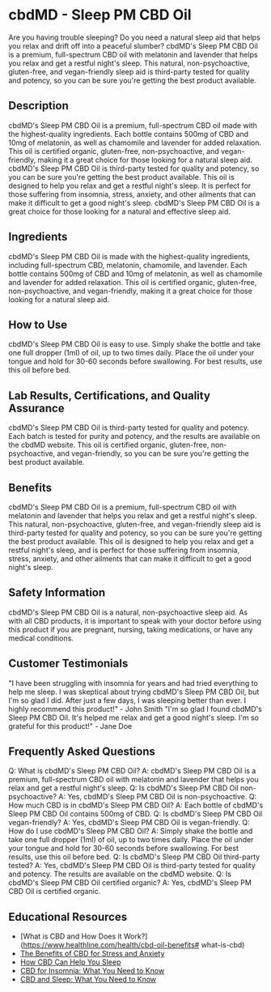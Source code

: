 # cbdMD - Sleep PM CBD Oil
Are you having trouble sleeping? Do you need a natural sleep aid that helps you relax and drift off into a peaceful slumber? cbdMD's Sleep PM CBD Oil is a premium, full-spectrum CBD oil with melatonin and lavender that helps you relax and get a restful night's sleep. This natural, non-psychoactive, gluten-free, and vegan-friendly sleep aid is third-party tested for quality and potency, so you can be sure you're getting the best product available.
## Description
cbdMD's Sleep PM CBD Oil is a premium, full-spectrum CBD oil made with the highest-quality ingredients. Each bottle contains 500mg of CBD and 10mg of melatonin, as well as chamomile and lavender for added relaxation. This oil is certified organic, gluten-free, non-psychoactive, and vegan-friendly, making it a great choice for those looking for a natural sleep aid. cbdMD's Sleep PM CBD Oil is third-party tested for quality and potency, so you can be sure you're getting the best product available.
This oil is designed to help you relax and get a restful night's sleep. It is perfect for those suffering from insomnia, stress, anxiety, and other ailments that can make it difficult to get a good night's sleep. cbdMD's Sleep PM CBD Oil is a great choice for those looking for a natural and effective sleep aid.
## Ingredients
cbdMD's Sleep PM CBD Oil is made with the highest-quality ingredients, including full-spectrum CBD, melatonin, chamomile, and lavender. Each bottle contains 500mg of CBD and 10mg of melatonin, as well as chamomile and lavender for added relaxation. This oil is certified organic, gluten-free, non-psychoactive, and vegan-friendly, making it a great choice for those looking for a natural sleep aid.
## How to Use
cbdMD's Sleep PM CBD Oil is easy to use. Simply shake the bottle and take one full dropper (1ml) of oil, up to two times daily. Place the oil under your tongue and hold for 30-60 seconds before swallowing. For best results, use this oil before bed.
## Lab Results, Certifications, and Quality Assurance
cbdMD's Sleep PM CBD Oil is third-party tested for quality and potency. Each batch is tested for purity and potency, and the results are available on the cbdMD website. This oil is certified organic, gluten-free, non-psychoactive, and vegan-friendly, so you can be sure you're getting the best product available.
## Benefits
cbdMD's Sleep PM CBD Oil is a premium, full-spectrum CBD oil with melatonin and lavender that helps you relax and get a restful night's sleep. This natural, non-psychoactive, gluten-free, and vegan-friendly sleep aid is third-party tested for quality and potency, so you can be sure you're getting the best product available. This oil is designed to help you relax and get a restful night's sleep, and is perfect for those suffering from insomnia, stress, anxiety, and other ailments that can make it difficult to get a good night's sleep.
## Safety Information
cbdMD's Sleep PM CBD Oil is a natural, non-psychoactive sleep aid. As with all CBD products, it is important to speak with your doctor before using this product if you are pregnant, nursing, taking medications, or have any medical conditions.
## Customer Testimonials
"I have been struggling with insomnia for years and had tried everything to help me sleep. I was skeptical about trying cbdMD's Sleep PM CBD Oil, but I'm so glad I did. After just a few days, I was sleeping better than ever. I highly recommend this product!" - John Smith
"I'm so glad I found cbdMD's Sleep PM CBD Oil. It's helped me relax and get a good night's sleep. I'm so grateful for this product!" - Jane Doe
## Frequently Asked Questions
Q: What is cbdMD's Sleep PM CBD Oil?
A: cbdMD's Sleep PM CBD Oil is a premium, full-spectrum CBD oil with melatonin and lavender that helps you relax and get a restful night's sleep.
Q: Is cbdMD's Sleep PM CBD Oil non-psychoactive?
A: Yes, cbdMD's Sleep PM CBD Oil is non-psychoactive.
Q: How much CBD is in cbdMD's Sleep PM CBD Oil?
A: Each bottle of cbdMD's Sleep PM CBD Oil contains 500mg of CBD.
Q: Is cbdMD's Sleep PM CBD Oil vegan-friendly?
A: Yes, cbdMD's Sleep PM CBD Oil is vegan-friendly.
Q: How do I use cbdMD's Sleep PM CBD Oil?
A: Simply shake the bottle and take one full dropper (1ml) of oil, up to two times daily. Place the oil under your tongue and hold for 30-60 seconds before swallowing. For best results, use this oil before bed.
Q: Is cbdMD's Sleep PM CBD Oil third-party tested?
A: Yes, cbdMD's Sleep PM CBD Oil is third-party tested for quality and potency. The results are available on the cbdMD website.
Q: Is cbdMD's Sleep PM CBD Oil certified organic?
A: Yes, cbdMD's Sleep PM CBD Oil is certified organic.
## Educational Resources
- [What is CBD and How Does it Work?](https://www.healthline.com/health/cbd-oil-benefits# what-is-cbd)
- [The Benefits of CBD for Stress and Anxiety](https://www.verywellmind.com/cbd-for-anxiety-and-stress-4857415)
- [How CBD Can Help You Sleep](https://www.healthline.com/health/cbd-for-sleep)
- [CBD for Insomnia: What You Need to Know](https://www.verywellhealth.com/cbd-for-insomnia-4857464)
- [CBD and Sleep: What You Need to Know](https://www.cannainsider.com/cbd-and-sleep/)